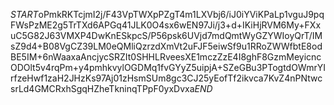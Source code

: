 $START$oPmkRKTcjmI2j/F43VpTWXpPZgT4m1LXVbj6/iJ0iYViKPaLp1vguJ9pqFWsPzME2g5TrTXd6APGq41JLK0O4sx6wEN97Ji/j3+d+IKiHjRVM6My+FXxuC5G82J63VMXP4DwKnESkpcS/P56psk6UVjd7mdQmtWyGZYWIoyQrT/IMsZ9d4+B08VgCZ39LM0eQMliQzrzdXmVt2uFJF5eiwSf9u1RRoZWWfbtE8odBE5IM+6nWaaxaAncjycSRZIt0SHHLRveesXE1mczZzE4I8ghF8GzmMeyicncODOlt5v4rqPm+y4pmhkvylOGDMq1fvGYyZ5uipjA+SZeGBu3PTogtdOWmrYIrfzeHwf1zaH2JHzKs97Aj01zHsmSUm8gc3CJ25yEofTf2ikvca7KvZ4nPNtwcsrLd4GMCRxhSgqHZheTkninqTPpF0yxDvxa$END$